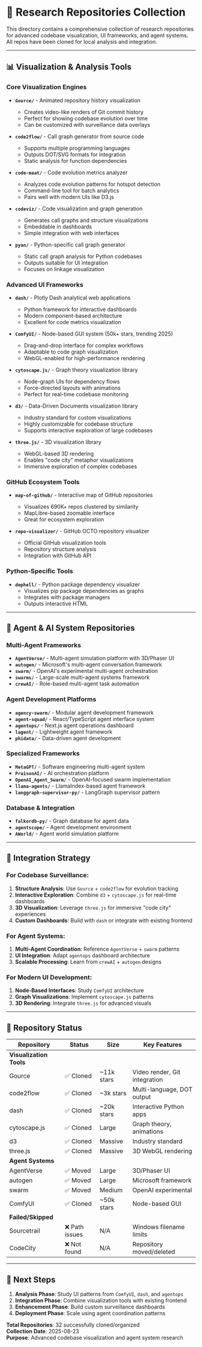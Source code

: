 # 🔬 Research Repositories Collection

This directory contains a comprehensive collection of research repositories for advanced codebase visualization, UI frameworks, and agent systems. All repos have been cloned for local analysis and integration.

---

## 📊 Visualization & Analysis Tools

### **Core Visualization Engines**
- **`Gource/`** - Animated repository history visualization
  - Creates video-like renders of Git commit history
  - Perfect for showing codebase evolution over time
  - Can be customized with surveillance data overlays

- **`code2flow/`** - Call graph generator from source code
  - Supports multiple programming languages
  - Outputs DOT/SVG formats for integration
  - Static analysis for function dependencies

- **`code-maat/`** - Code evolution metrics analyzer
  - Analyzes code evolution patterns for hotspot detection  
  - Command-line tool for batch analytics
  - Pairs well with modern UIs like D3.js

- **`codeviz/`** - Code visualization and graph generation
  - Generates call graphs and structure visualizations
  - Embeddable in dashboards
  - Simple integration with web interfaces

- **`pyan/`** - Python-specific call graph generator
  - Static call graph analysis for Python codebases
  - Outputs suitable for UI integration
  - Focuses on linkage visualization

### **Advanced UI Frameworks**

- **`dash/`** - Plotly Dash analytical web applications
  - Python framework for interactive dashboards
  - Modern component-based architecture
  - Excellent for code metrics visualization

- **`ComfyUI/`** - Node-based GUI system (50k+ stars, trending 2025)
  - Drag-and-drop interface for complex workflows
  - Adaptable to code graph visualization
  - WebGL-enabled for high-performance rendering

- **`cytoscape.js/`** - Graph theory visualization library
  - Node-graph UIs for dependency flows
  - Force-directed layouts with animations
  - Perfect for real-time codebase monitoring

- **`d3/`** - Data-Driven Documents visualization library
  - Industry standard for custom visualizations
  - Highly customizable for codebase structure
  - Supports interactive exploration of large codebases

- **`three.js/`** - 3D visualization library
  - WebGL-based 3D rendering
  - Enables "code city" metaphor visualizations
  - Immersive exploration of complex codebases

### **GitHub Ecosystem Tools**

- **`map-of-github/`** - Interactive map of GitHub repositories
  - Visualizes 690K+ repos clustered by similarity
  - MapLibre-based zoomable interface
  - Great for ecosystem exploration

- **`repo-visualizer/`** - GitHub OCTO repository visualizer
  - Official GitHub visualization tools
  - Repository structure analysis
  - Integration with GitHub API

### **Python-Specific Tools**

- **`dephell/`** - Python package dependency visualizer
  - Visualizes pip package dependencies as graphs
  - Integrates with package managers
  - Outputs interactive HTML

---

## 🤖 Agent & AI System Repositories

### **Multi-Agent Frameworks**
- **`AgentVerse/`** - Multi-agent simulation platform with 3D/Phaser UI
- **`autogen/`** - Microsoft's multi-agent conversation framework  
- **`swarm/`** - OpenAI's experimental multi-agent orchestration
- **`swarms/`** - Large-scale multi-agent systems framework
- **`crewAI/`** - Role-based multi-agent task automation

### **Agent Development Platforms**
- **`agency-swarm/`** - Modular agent development framework
- **`agent-squad/`** - React/TypeScript agent interface system
- **`agentops/`** - Next.js agent operations dashboard
- **`lagent/`** - Lightweight agent framework
- **`phidata/`** - Data-driven agent development

### **Specialized Frameworks**
- **`MetaGPT/`** - Software engineering multi-agent system
- **`PraisonAI/`** - AI orchestration platform
- **`OpenAI_Agent_Swarm/`** - OpenAI-focused swarm implementation
- **`llama-agents/`** - LlamaIndex-based agent framework
- **`langgraph-supervisor-py/`** - LangGraph supervisor pattern

### **Database & Integration**
- **`falkordb-py/`** - Graph database for agent data
- **`agentscope/`** - Agent development environment
- **`AWorld/`** - Agent world simulation platform

---

## 🎯 Integration Strategy

### **For Codebase Surveillance:**
1. **Structure Analysis**: Use `Gource` + `code2flow` for evolution tracking
2. **Interactive Exploration**: Combine `d3` + `cytoscape.js` for real-time dashboards  
3. **3D Visualization**: Leverage `three.js` for immersive "code city" experiences
4. **Custom Dashboards**: Build with `dash` or integrate with existing frontend

### **For Agent Systems:**
1. **Multi-Agent Coordination**: Reference `AgentVerse` + `swarm` patterns
2. **UI Integration**: Adapt `agentops` dashboard architecture
3. **Scalable Processing**: Learn from `crewAI` + `autogen` designs

### **For Modern UI Development:**
1. **Node-Based Interfaces**: Study `ComfyUI` architecture
2. **Graph Visualizations**: Implement `cytoscape.js` patterns
3. **3D Rendering**: Integrate `three.js` for advanced visuals

---

## 📁 Repository Status

| Repository | Status | Size | Key Features |
|-----------|--------|------|-------------|
| **Visualization Tools** | | | |
| Gource | ✅ Cloned | ~11k stars | Video render, Git integration |
| code2flow | ✅ Cloned | ~3k stars | Multi-language, DOT output |
| dash | ✅ Cloned | ~20k stars | Interactive Python apps |
| cytoscape.js | ✅ Cloned | Large | Graph theory, animations |
| d3 | ✅ Cloned | Massive | Industry standard |
| three.js | ✅ Cloned | Massive | 3D WebGL rendering |
| **Agent Systems** | | | |
| AgentVerse | ✅ Moved | Large | 3D/Phaser UI |
| autogen | ✅ Moved | Large | Microsoft framework |
| swarm | ✅ Moved | Medium | OpenAI experimental |
| ComfyUI | ✅ Cloned | ~50k stars | Node-based GUI |
| **Failed/Skipped** | | | |
| Sourcetrail | ❌ Path issues | N/A | Windows filename limits |
| CodeCity | ❌ Not found | N/A | Repository moved/deleted |

---

## 🔧 Next Steps

1. **Analysis Phase**: Study UI patterns from `ComfyUI`, `dash`, and `agentops`
2. **Integration Phase**: Combine visualization tools with existing frontend
3. **Enhancement Phase**: Build custom surveillance dashboards
4. **Deployment Phase**: Scale using agent coordination patterns

**Total Repositories**: 32 successfully cloned/organized  
**Collection Date**: 2025-08-23  
**Purpose**: Advanced codebase visualization and agent system research
